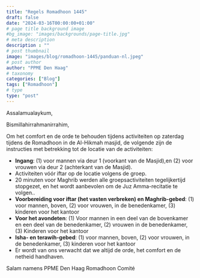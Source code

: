```yaml
---
title: "Regels Romadhoon 1445"
draft: false
date: "2024-03-16T00:00:00+01:00"
# page title background image
#bg_image: "images/backgrounds/page-title.jpg"
# meta description
description : ""
# post thumbnail
image: "images/blog/romadhoon-1445/panduan-nl.jpeg"
# post author
author: "PPME Den Haag"
# taxonomy
categories: ["Blog"]
tags: ["Romadhoon"]
# type
type: "post"
---
```


Assalamualaykum,

Bismillahirrahmanirrahim, 

Om het comfort en de orde te behouden tijdens activiteiten op zaterdag tijdens de Romadhoon in de Al-Hikmah masjid, de volgende zijn de instructies met betrekking tot de locatie van de activiteiten:
* **Ingang**: (1) voor mannen via deur 1 (voorkant van de Masjid),en (2) voor vrouwen via deur 2 (achterkant van de Masjid).
* ⁠Activiteiten vóór iftar op de locatie volgens de groep.
* ⁠20 minuten voor Maghrib werden alle groepsactiviteiten  tegelijkertijd stopgezet, en het wordt aanbevolen om de Juz Amma-recitatie te volgen..
* **⁠Voorbereiding voor iftar (het vasten verbreken) en Maghrib-gebed**: (1) voor mannen, boven, (2) voor vrouwen, in de benedenkamer, (3) kinderen voor het kantoor
* **⁠Voor het avondeten**: (1) Voor mannen in een deel van de bovenkamer en een deel van de benedenkamer, (2) vrouwen in de benedenkamer, (3) Kinderen voor het kantoor
* **⁠Isha- en terawih-gebed**: (1) voor mannen, boven, (2) voor vrouwen, in de benedenkamer, (3) kinderen voor het kantoor
* ⁠Er wordt van ons verwacht dat we altijd de orde, het comfort en de netheid handhaven.

Salam
namens
PPME Den Haag Romadhoon Comité